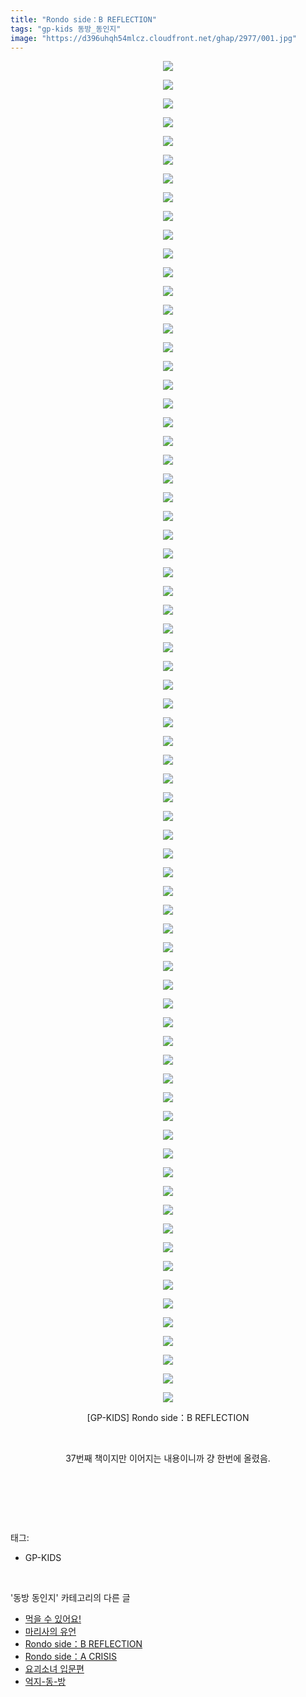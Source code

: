 ```yaml
---
title: "Rondo side：B REFLECTION"
tags: "gp-kids 동방_동인지"
image: "https://d396uhqh54mlcz.cloudfront.net/ghap/2977/001.jpg"
---
```

<div class="article">
<p style="text-align: center; clear: none; float: none;"><img src="{{ site.imgserver7 }}/ghap/2977/001.jpg"/></p>
<p style="text-align: center; clear: none; float: none;"><img src="{{ site.imgserver7 }}/ghap/2977/002.jpg"/></p>
<p style="text-align: center; clear: none; float: none;"><img src="{{ site.imgserver7 }}/ghap/2977/003.jpg"/></p>
<p style="text-align: center; clear: none; float: none;"><img src="{{ site.imgserver7 }}/ghap/2977/004.jpg"/></p>
<p style="text-align: center; clear: none; float: none;"><img src="{{ site.imgserver7 }}/ghap/2977/005.jpg"/></p>
<p style="text-align: center; clear: none; float: none;"><img src="{{ site.imgserver7 }}/ghap/2977/006.jpg"/></p>
<p style="text-align: center; clear: none; float: none;"><img src="{{ site.imgserver7 }}/ghap/2977/007.jpg"/></p>
<p style="text-align: center; clear: none; float: none;"><img src="{{ site.imgserver7 }}/ghap/2977/008.jpg"/></p>
<p style="text-align: center; clear: none; float: none;"><img src="{{ site.imgserver7 }}/ghap/2977/009.jpg"/></p>
<p style="text-align: center; clear: none; float: none;"><img src="{{ site.imgserver7 }}/ghap/2977/010.jpg"/></p>
<p style="text-align: center; clear: none; float: none;"><img src="{{ site.imgserver7 }}/ghap/2977/011.jpg"/></p>
<p style="text-align: center; clear: none; float: none;"><img src="{{ site.imgserver7 }}/ghap/2977/012.jpg"/></p>
<p style="text-align: center; clear: none; float: none;"><img src="{{ site.imgserver7 }}/ghap/2977/013.jpg"/></p>
<p style="text-align: center; clear: none; float: none;"><img src="{{ site.imgserver7 }}/ghap/2977/014.jpg"/></p>
<p style="text-align: center; clear: none; float: none;"><img src="{{ site.imgserver7 }}/ghap/2977/015.jpg"/></p>
<p style="text-align: center; clear: none; float: none;"><img src="{{ site.imgserver7 }}/ghap/2977/016.jpg"/></p>
<p style="text-align: center; clear: none; float: none;"><img src="{{ site.imgserver7 }}/ghap/2977/017.jpg"/></p>
<p style="text-align: center; clear: none; float: none;"><img src="{{ site.imgserver7 }}/ghap/2977/018.jpg"/></p>
<p style="text-align: center; clear: none; float: none;"><img src="{{ site.imgserver7 }}/ghap/2977/019.jpg"/></p>
<p style="text-align: center; clear: none; float: none;"><img src="{{ site.imgserver7 }}/ghap/2977/020.jpg"/></p>
<p style="text-align: center; clear: none; float: none;"><img src="{{ site.imgserver7 }}/ghap/2977/021.jpg"/></p>
<p style="text-align: center; clear: none; float: none;"><img src="{{ site.imgserver7 }}/ghap/2977/022.jpg"/></p>
<p style="text-align: center; clear: none; float: none;"><img src="{{ site.imgserver7 }}/ghap/2977/023.jpg"/></p>
<p style="text-align: center; clear: none; float: none;"><img src="{{ site.imgserver7 }}/ghap/2977/024.jpg"/></p>
<p style="text-align: center; clear: none; float: none;"><img src="{{ site.imgserver7 }}/ghap/2977/025.jpg"/></p>
<p style="text-align: center; clear: none; float: none;"><img src="{{ site.imgserver7 }}/ghap/2977/026.jpg"/></p>
<p style="text-align: center; clear: none; float: none;"><img src="{{ site.imgserver7 }}/ghap/2977/027.jpg"/></p>
<p style="text-align: center; clear: none; float: none;"><img src="{{ site.imgserver7 }}/ghap/2977/028.jpg"/></p>
<p style="text-align: center; clear: none; float: none;"><img src="{{ site.imgserver7 }}/ghap/2977/029.jpg"/></p>
<p style="text-align: center; clear: none; float: none;"><img src="{{ site.imgserver7 }}/ghap/2977/030.jpg"/></p>
<p style="text-align: center; clear: none; float: none;"><img src="{{ site.imgserver7 }}/ghap/2977/031.jpg"/></p>
<p style="text-align: center; clear: none; float: none;"><img src="{{ site.imgserver7 }}/ghap/2977/032.jpg"/></p>
<p style="text-align: center; clear: none; float: none;"><img src="{{ site.imgserver7 }}/ghap/2977/033.jpg"/></p>
<p style="text-align: center; clear: none; float: none;"><img src="{{ site.imgserver7 }}/ghap/2977/034.jpg"/></p>
<p style="text-align: center; clear: none; float: none;"><img src="{{ site.imgserver7 }}/ghap/2977/035.jpg"/></p>
<p style="text-align: center; clear: none; float: none;"><img src="{{ site.imgserver7 }}/ghap/2977/036.jpg"/></p>
<p style="text-align: center; clear: none; float: none;"><img src="{{ site.imgserver7 }}/ghap/2977/037.jpg"/></p>
<p style="text-align: center; clear: none; float: none;"><img src="{{ site.imgserver7 }}/ghap/2977/038.jpg"/></p>
<p style="text-align: center; clear: none; float: none;"><img src="{{ site.imgserver7 }}/ghap/2977/039.jpg"/></p>
<p style="text-align: center; clear: none; float: none;"><img src="{{ site.imgserver7 }}/ghap/2977/040.jpg"/></p>
<p style="text-align: center; clear: none; float: none;"><img src="{{ site.imgserver7 }}/ghap/2977/041.jpg"/></p>
<p style="text-align: center; clear: none; float: none;"><img src="{{ site.imgserver7 }}/ghap/2977/042.jpg"/></p>
<p style="text-align: center; clear: none; float: none;"><img src="{{ site.imgserver7 }}/ghap/2977/043.jpg"/></p>
<p style="text-align: center; clear: none; float: none;"><img src="{{ site.imgserver7 }}/ghap/2977/044.jpg"/></p>
<p style="text-align: center; clear: none; float: none;"><img src="{{ site.imgserver7 }}/ghap/2977/045.jpg"/></p>
<p style="text-align: center; clear: none; float: none;"><img src="{{ site.imgserver7 }}/ghap/2977/046.jpg"/></p>
<p style="text-align: center; clear: none; float: none;"><img src="{{ site.imgserver7 }}/ghap/2977/047.jpg"/></p>
<p style="text-align: center; clear: none; float: none;"><img src="{{ site.imgserver7 }}/ghap/2977/048.jpg"/></p>
<p style="text-align: center; clear: none; float: none;"><img src="{{ site.imgserver7 }}/ghap/2977/049.jpg"/></p>
<p style="text-align: center; clear: none; float: none;"><img src="{{ site.imgserver7 }}/ghap/2977/050.jpg"/></p>
<p style="text-align: center; clear: none; float: none;"><img src="{{ site.imgserver7 }}/ghap/2977/051.jpg"/></p>
<p style="text-align: center; clear: none; float: none;"><img src="{{ site.imgserver7 }}/ghap/2977/052.jpg"/></p>
<p style="text-align: center; clear: none; float: none;"><img src="{{ site.imgserver7 }}/ghap/2977/053.jpg"/></p>
<p style="text-align: center; clear: none; float: none;"><img src="{{ site.imgserver7 }}/ghap/2977/054.jpg"/></p>
<p style="text-align: center; clear: none; float: none;"><img src="{{ site.imgserver7 }}/ghap/2977/055.jpg"/></p>
<p style="text-align: center; clear: none; float: none;"><img src="{{ site.imgserver7 }}/ghap/2977/056.jpg"/></p>
<p style="text-align: center; clear: none; float: none;"><img src="{{ site.imgserver7 }}/ghap/2977/057.jpg"/></p>
<p style="text-align: center; clear: none; float: none;"><img src="{{ site.imgserver7 }}/ghap/2977/058.jpg"/></p>
<p style="text-align: center; clear: none; float: none;"><img src="{{ site.imgserver7 }}/ghap/2977/059.jpg"/></p>
<p style="text-align: center; clear: none; float: none;"><img src="{{ site.imgserver7 }}/ghap/2977/060.jpg"/></p>
<p style="text-align: center; clear: none; float: none;"><img src="{{ site.imgserver7 }}/ghap/2977/061.jpg"/></p>
<p style="text-align: center; clear: none; float: none;"><img src="{{ site.imgserver7 }}/ghap/2977/062.jpg"/></p>
<p style="text-align: center; clear: none; float: none;"><img src="{{ site.imgserver7 }}/ghap/2977/063.jpg"/></p>
<p style="text-align: center; clear: none; float: none;"><img src="{{ site.imgserver7 }}/ghap/2977/064.jpg"/></p>
<p style="text-align: center; clear: none; float: none;"><img src="{{ site.imgserver7 }}/ghap/2977/065.jpg"/></p>
<p style="text-align: center; clear: none; float: none;"><img src="{{ site.imgserver7 }}/ghap/2977/066.jpg"/></p>
<p style="text-align: center; clear: none; float: none;"><img src="{{ site.imgserver7 }}/ghap/2977/067.jpg"/></p>
<p style="text-align: center; clear: none; float: none;"><img src="{{ site.imgserver7 }}/ghap/2977/068.jpg"/></p>
<p style="text-align: center; clear: none; float: none;"><img src="{{ site.imgserver7 }}/ghap/2977/069.jpg"/></p>
<p style="text-align: center; clear: none; float: none;"><img src="{{ site.imgserver7 }}/ghap/2977/070.jpg"/></p>
<p style="text-align: center; clear: none; float: none;"><img src="{{ site.imgserver7 }}/ghap/2977/071.jpg"/></p>
<p style="text-align: center; clear: none; float: none;"><img src="{{ site.imgserver7 }}/ghap/2977/072.jpg"/></p>
<p style="text-align: center; clear: none; float: none;">[GP-KIDS] Rondo side：B REFLECTION</p>
<p style="text-align: center; clear: none; float: none;"><br/></p>
<p style="text-align: center; clear: none; float: none;">37번째 책이지만 이어지는 내용이니까 걍 한번에 올렸음.</p>
<p style="text-align: center; clear: none; float: none;"><br/></p>
<p><br/></p>
</div><br/>
<div class="tagTrail">
<p>태그: </p>
<ul>
<li>GP-KIDS</li>
</ul>
</div><br/>
<div class="another">
<p>'동방 동인지' 카테고리의 다른 글</p>
<ul>
<li><a href="/ghap_2986">먹을 수 있어요!</a></li>
<li><a href="/ghap_2981">마리사의 유언</a></li>
<li><a href="/ghap_2977">Rondo side：B REFLECTION</a></li>
<li><a href="/ghap_2976">Rondo side：A CRISIS</a></li>
<li><a href="/ghap_2975">요괴소녀 입문편</a></li>
<li><a href="/ghap_2974">억지-동-방</a></li>
</ul>
</div><br/>
<div class="cb_module cb_fluid">
<div class="cb_wrt cb_profile">
</div><!-- commentList close -->
</div><br/>

